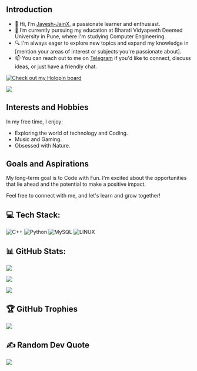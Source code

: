 ## Introduction

- 👋 Hi, I’m [Jayesh-JainX](https://github.com/Jayesh-JainX), a passionate learner and enthusiast.
- 🌱 I’m currently pursuing my education at Bharati Vidyapeeth Deemed University in Pune, where I'm studying Computer Engineering.
- 🔍 I'm always eager to explore new topics and expand my knowledge in [mention your areas of interest or subjects you're passionate about].
- 📫 You can reach out to me on [Telegram](https://t.me/jayeshjayesh) if you'd like to connect, discuss ideas, or just have a friendly chat.

[![Check out my Holopin board](https://holopin.me/jayeshjain021)](https://holopin.io/@jayeshjain021)

[![](https://visitcount.itsvg.in/api?id=jayesh-jainX&icon=9&color=1)](https://visitcount.itsvg.in)

## Interests and Hobbies

In my free time, I enjoy:
- Exploring the world of technology and Coding.
- Music and Gaming.
- Obsessed with Nature.

## Goals and Aspirations

My long-term goal is to Code with Fun. I'm excited about the opportunities that lie ahead and the potential to make a positive impact.

Feel free to connect with me, and let's learn and grow together!

## 💻 Tech Stack:
![C++](https://img.shields.io/badge/c++-%2300599C.svg?style=for-the-badge&logo=c%2B%2B&logoColor=white) ![Python](https://img.shields.io/badge/python-3670A0?style=for-the-badge&logo=python&logoColor=ffdd54) ![MySQL](https://img.shields.io/badge/mysql-%2300f.svg?style=for-the-badge&logo=mysql&logoColor=white) ![LINUX](https://img.shields.io/badge/Linux-FCC624?style=for-the-badge&logo=linux&logoColor=black)

## 📊 GitHub Stats:
![](https://github-readme-stats.vercel.app/api?username=jayesh-jainX&theme=midnight-purple&hide_border=false&include_all_commits=true&count_private=false)<br/>

![](https://github-readme-streak-stats.herokuapp.com/?user=jayesh-jainX&theme=midnight-purple&hide_border=false)<br/>

![](https://github-readme-stats.vercel.app/api/top-langs/?username=jayesh-jainX&theme=midnight-purple&hide_border=false&include_all_commits=true&count_private=false&layout=compact)

## 🏆 GitHub Trophies
![](https://github-profile-trophy.vercel.app/?username=jayesh-jainX&theme=tokyonight&no-frame=false&no-bg=false&margin-w=4)

## ✍️ Random Dev Quote
![](https://quotes-github-readme.vercel.app/api?type=horizontal&theme=tokyonight)


<!-- Proudly created with GPRM ( https://gprm.itsvg.in ) -->
<!---
Jayesh-JainX/Jayesh-JainX is a ✨ special ✨ repository because its `README.md` (this file) appears on your GitHub profile.
You can click the Preview link to take a look at your changes.
--->
